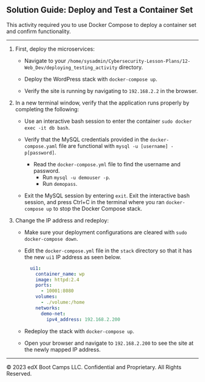 ## Solution Guide: Deploy and Test a Container Set

This activity required you to use Docker Compose to deploy a container set and confirm functionality. 

---

1. First, deploy the microservices:

    - Navigate to your `/home/sysadmin/Cybersecurity-Lesson-Plans/12-Web_Dev/deploying_testing_activity` directory.
	
    - Deploy the WordPress stack with `docker-compose up`.
    
    - Verify the site is running by navigating to `192.168.2.2` in the browser.

2. In a new terminal window, verify that the application runs properly by completing the following:

    - Use an interactive bash session to enter the container `sudo docker exec -it db bash`.

    - Verify that the MySQL credentials provided in the `docker-compose.yaml` file are functional with `mysql -u [username] -p[password]`.

      - Read the `docker-compose.yml` file to find the username and password. 
        - Run `mysql -u demouser -p`.
        - Run `demopass`.

    - Exit the MySQL session by entering `exit`. Exit the interactive bash session, and press Ctrl+C in the terminal where you ran `docker-compose up` to stop the Docker Compose stack.

3. Change the IP address and redeploy:

    - Make sure your deployment configurations are cleared with `sudo docker-compose down`.

    - Edit the `docker-compose.yml` file in the `stack` directory so that it has the new `ui1` IP address as seen below.

      ```YAML
        ui1:
          container_name: wp
          image: httpd:2.4
          ports:
            - 10001:8080
          volumes:
            - ./volume:/home
          networks:
            demo-net:
              ipv4_address: 192.168.2.200
      ```

    - Redeploy the stack with `docker-compose up`.

    - Open your browser and navigate to `192.168.2.200` to see the site at the newly mapped IP address.

---

&copy; 2023 edX Boot Camps LLC. Confidential and Proprietary. All Rights Reserved.  
